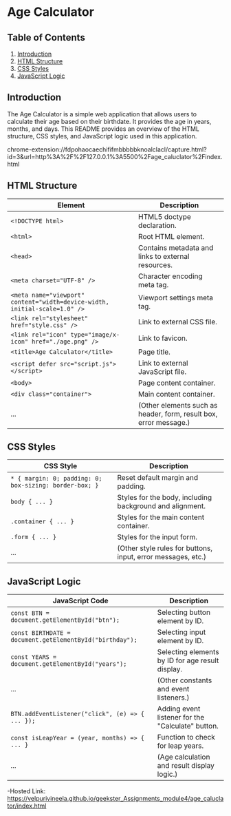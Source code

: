 # Age Calculator

## Table of Contents

1. [Introduction](#introduction)
2. [HTML Structure](#html-structure)
3. [CSS Styles](#css-styles)
4. [JavaScript Logic](#javascript-logic)

## Introduction

The Age Calculator is a simple web application that allows users to calculate their age based on their birthdate. It provides the age in years, months, and days. This README provides an overview of the HTML structure, CSS styles, and JavaScript logic used in this application.

chrome-extension://fdpohaocaechififmbbbbbknoalclacl/capture.html?id=3&url=http%3A%2F%2F127.0.0.1%3A5500%2Fage_caluclator%2Findex.html


## HTML Structure

| Element                     | Description                                                   |
|----------------------------- |--------------------------------------------------------------- |
| `<!DOCTYPE html>`           | HTML5 doctype declaration.                                    |
| `<html>`                    | Root HTML element.                                            |
| `<head>`                    | Contains metadata and links to external resources.           |
| `<meta charset="UTF-8" />`   | Character encoding meta tag.                                 |
| `<meta name="viewport" content="width=device-width, initial-scale=1.0" />` | Viewport settings meta tag. |
| `<link rel="stylesheet" href="style.css" />` | Link to external CSS file. |
| `<link rel="icon" type="image/x-icon" href="./age.png" />` | Link to favicon. |
| `<title>Age Calculator</title>` | Page title. |
| `<script defer src="script.js"></script>` | Link to external JavaScript file. |
| `<body>`                    | Page content container.                                       |
| `<div class="container">`    | Main content container.                                       |
| ...                         | (Other elements such as header, form, result box, error message.) |

## CSS Styles

| CSS Style                    | Description                                                 |
|------------------------------ |------------------------------------------------------------- |
| `* { margin: 0; padding: 0; box-sizing: border-box; }` | Reset default margin and padding. |
| `body { ... }`               | Styles for the body, including background and alignment.   |
| `.container { ... }`         | Styles for the main content container.                      |
| `.form { ... }`              | Styles for the input form.                                  |
| ...                          | (Other style rules for buttons, input, error messages, etc.) |

## JavaScript Logic

| JavaScript Code                             | Description                                        |
|--------------------------------------------- |---------------------------------------------------- |
| `const BTN = document.getElementById("btn");` | Selecting button element by ID.                   |
| `const BIRTHDATE = document.getElementById("birthday");` | Selecting input element by ID.       |
| `const YEARS = document.getElementById("years");` | Selecting elements by ID for age result display. |
| ...                                         | (Other constants and event listeners.)          |
| `BTN.addEventListener("click", (e) => { ... });` | Adding event listener for the "Calculate" button. |
| `const isLeapYear = (year, months) => { ... }` | Function to check for leap years.                 |
| ...                                         | (Age calculation and result display logic.)     |

-Hosted Link: https://velpurivineela.github.io/geekster_Assignments_module4/age_caluclator/index.html
